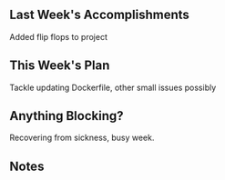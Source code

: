 ## Last Week's Accomplishments

Added flip flops to project

## This Week's Plan

Tackle updating Dockerfile, other small issues possibly

## Anything Blocking?

Recovering from sickness, busy week.

## Notes

